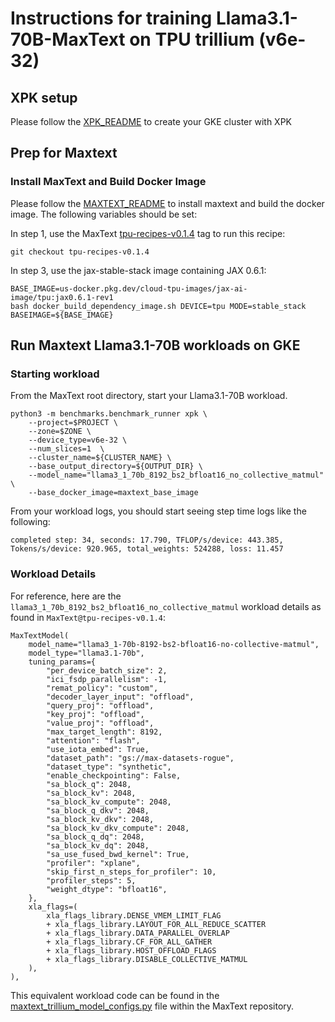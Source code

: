 # Instructions for training Llama3.1-70B-MaxText on TPU trillium (v6e-32)

## XPK setup
Please follow the [XPK_README](https://github.com/AI-Hypercomputer/tpu-recipes/blob/main/training/XPK_README.md) to create your GKE cluster with XPK

## Prep for Maxtext

### Install MaxText and Build Docker Image
Please follow the [MAXTEXT_README](https://github.com/AI-Hypercomputer/tpu-recipes/blob/main/training/MAXTEXT_README.md) to install maxtext and build the docker image. The following variables should be set:

In step 1, use the MaxText [tpu-recipes-v0.1.4](https://github.com/AI-Hypercomputer/maxtext/releases/tag/tpu-recipes-v0.1.4) tag to run this recipe:
```
git checkout tpu-recipes-v0.1.4
```

In step 3, use the jax-stable-stack image containing JAX 0.6.1:
```
BASE_IMAGE=us-docker.pkg.dev/cloud-tpu-images/jax-ai-image/tpu:jax0.6.1-rev1
bash docker_build_dependency_image.sh DEVICE=tpu MODE=stable_stack BASEIMAGE=${BASE_IMAGE}
```

## Run Maxtext Llama3.1-70B workloads on GKE

### Starting workload

From the MaxText root directory, start your Llama3.1-70B workload.
```
python3 -m benchmarks.benchmark_runner xpk \
    --project=$PROJECT \
    --zone=$ZONE \
    --device_type=v6e-32 \
    --num_slices=1  \
    --cluster_name=${CLUSTER_NAME} \
    --base_output_directory=${OUTPUT_DIR} \
    --model_name="llama3_1_70b_8192_bs2_bfloat16_no_collective_matmul" \
    --base_docker_image=maxtext_base_image
```

From your workload logs, you should start seeing step time logs like the following:
```
completed step: 34, seconds: 17.790, TFLOP/s/device: 443.385, Tokens/s/device: 920.965, total_weights: 524288, loss: 11.457
```

### Workload Details

For reference, here are the `llama3_1_70b_8192_bs2_bfloat16_no_collective_matmul` workload details as found in `MaxText@tpu-recipes-v0.1.4`:

```
MaxTextModel(
    model_name="llama3_1-70b-8192-bs2-bfloat16-no-collective-matmul",
    model_type="llama3.1-70b",
    tuning_params={
        "per_device_batch_size": 2,
        "ici_fsdp_parallelism": -1,
        "remat_policy": "custom",
        "decoder_layer_input": "offload",
        "query_proj": "offload",
        "key_proj": "offload",
        "value_proj": "offload",
        "max_target_length": 8192,
        "attention": "flash",
        "use_iota_embed": True,
        "dataset_path": "gs://max-datasets-rogue",
        "dataset_type": "synthetic",
        "enable_checkpointing": False,
        "sa_block_q": 2048,
        "sa_block_kv": 2048,
        "sa_block_kv_compute": 2048,
        "sa_block_q_dkv": 2048,
        "sa_block_kv_dkv": 2048,
        "sa_block_kv_dkv_compute": 2048,
        "sa_block_q_dq": 2048,
        "sa_block_kv_dq": 2048,
        "sa_use_fused_bwd_kernel": True,
        "profiler": "xplane",
        "skip_first_n_steps_for_profiler": 10,
        "profiler_steps": 5,
        "weight_dtype": "bfloat16",
    },
    xla_flags=(
        xla_flags_library.DENSE_VMEM_LIMIT_FLAG
        + xla_flags_library.LAYOUT_FOR_ALL_REDUCE_SCATTER
        + xla_flags_library.DATA_PARALLEL_OVERLAP
        + xla_flags_library.CF_FOR_ALL_GATHER
        + xla_flags_library.HOST_OFFLOAD_FLAGS
        + xla_flags_library.DISABLE_COLLECTIVE_MATMUL
    ),
),
```

This equivalent workload code can be found in the [maxtext_trillium_model_configs.py](https://github.com/AI-Hypercomputer/maxtext/blob/9f1820b472ef362e7b5c782fe1d6fda8a0943eff/benchmarks/maxtext_trillium_model_configs.py) file within the MaxText repository.